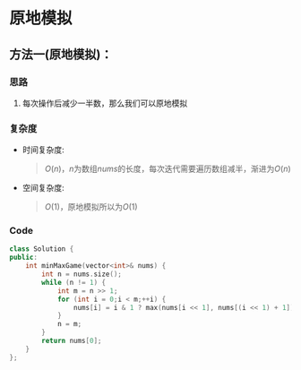 # 原地模拟
## 方法一(原地模拟)：
### 思路
1. 每次操作后减少一半数，那么我们可以原地模拟

### 复杂度
- 时间复杂度:
  > $O(n)$，$n$为数组$nums$的长度，每次迭代需要遍历数组减半，渐进为$O(n)$
- 空间复杂度:
  > $O(1)$，原地模拟所以为$O(1)$

### Code
```C++ []
class Solution {
public:
    int minMaxGame(vector<int>& nums) {
        int n = nums.size();
        while (n != 1) {
            int m = n >> 1;
            for (int i = 0;i < m;++i) {
                nums[i] = i & 1 ? max(nums[i << 1], nums[(i << 1) + 1]) : min(nums[i << 1], nums[(i << 1) + 1]);
            }
            n = m;
        }
        return nums[0];
    }
};
```